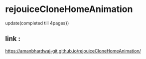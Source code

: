 # rejouiceCloneHomeAnimation
update(completed till 4pages})
## link :
https://amanbhardwaj-git.github.io/rejouiceCloneHomeAnimation/
